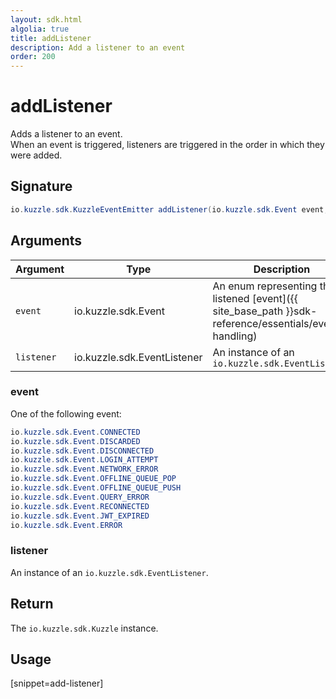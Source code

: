 ```yaml
---
layout: sdk.html
algolia: true
title: addListener
description: Add a listener to an event
order: 200
---
```


# addListener

Adds a listener to an event.  
When an event is triggered, listeners are triggered in the order in which they were added.

## Signature

```java
io.kuzzle.sdk.KuzzleEventEmitter addListener(io.kuzzle.sdk.Event event, io.kuzzle.sdk.EventListener listener)
```

## Arguments

| Argument   | Type          | Description                                                                                            | Required |
| ---------- | ------------- | ------------------------------------------------------------------------------------------------------ | -------- |
| `event`    | io.kuzzle.sdk.Event | An enum representing the listened [event]({{ site_base_path }}sdk-reference/essentials/event-handling) | yes      |
| `listener` | io.kuzzle.sdk.EventListener | An instance of an `io.kuzzle.sdk.EventListener`                                                                      | yes      |

### **event**

One of the following event:

```java
io.kuzzle.sdk.Event.CONNECTED
io.kuzzle.sdk.Event.DISCARDED
io.kuzzle.sdk.Event.DISCONNECTED
io.kuzzle.sdk.Event.LOGIN_ATTEMPT
io.kuzzle.sdk.Event.NETWORK_ERROR
io.kuzzle.sdk.Event.OFFLINE_QUEUE_POP
io.kuzzle.sdk.Event.OFFLINE_QUEUE_PUSH
io.kuzzle.sdk.Event.QUERY_ERROR
io.kuzzle.sdk.Event.RECONNECTED
io.kuzzle.sdk.Event.JWT_EXPIRED
io.kuzzle.sdk.Event.ERROR
```

### **listener**

An instance of an `io.kuzzle.sdk.EventListener`.

## Return

The `io.kuzzle.sdk.Kuzzle` instance.

## Usage

[snippet=add-listener]
